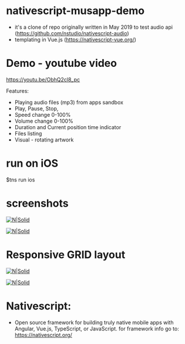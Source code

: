 # nativescript-musapp-demo 
- it's a clone of repo originally written in May 2019 to test audio api (https://github.com/nstudio/nativescript-audio)
- templating in Vue.js (https://nativescript-vue.org/)

# Demo - youtube video
https://youtu.be/ObhQ2cl8_pc

Features:
- Playing audio files (mp3) from apps sandbox
- Play, Pause, Stop,
- Speed change 0-100%
- Volume change 0-100%
- Duration and Current position time indicator
- Files listing
- Visual - rotating artwork

# run on iOS
$tns run ios

# screenshots

[![N|Solid](https://uploads.workwork.fun/uploads/ca489e3002ee447db08e2e527b0e0f87_4b549357ef04fc22493e10c1ee0fca6a_1601027739370.PNG)](https://xr.workwork.fun)

[![N|Solid](https://uploads.workwork.fun/uploads/ae8e47f835334d5d98e4a050f7374f3e_7f6ff463af5d7734e9e9c0d0fa484237_1601027739125.PNG)](https://xr.workwork.fun)

# Responsive GRID layout

[![N|Solid](https://uploads.workwork.fun/uploads/db258c516de247969e6ea88c286c923b_a2a983c9f8465abb52709656ed2a8ed2_1601027738125.PNG)](https://xr.workwork.fun)

[![N|Solid](https://uploads.workwork.fun/uploads/6437a74c77084a5b963a695f44c8a99a_f6f3e3e5553ed5991b365d7c903abfac_1601027737874.PNG)](https://xr.workwork.fun)

# Nativescript: 
- Open source framework for building truly native mobile apps with Angular, Vue.js, TypeScript, or JavaScript.
for framework info go to: https://nativescript.org/

